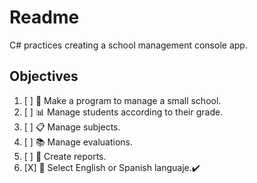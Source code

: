 # Readme

C# practices creating a school management console app.

## Objectives

1. [ ] 🏫 Make a program to manage a small school.
2. [ ] 📊 Manage students according to their grade.
3. [ ] 📋 Manage subjects.
4. [ ] 📚 Manage evaluations.
5. [ ] 📃 Create reports.
6. [X] 💬 Select English or Spanish languaje.✔️

